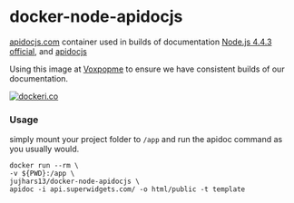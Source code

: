 # docker-node-apidocjs
[apidocjs.com](http://apidocjs.com/) container used in builds of documentation
[Node.js 4.4.3 official](https://hub.docker.com/_/node/), and [apidocjs](http://apidocjs.com/)

Using this image at [Voxpopme](https://www.voxpopme.com) to ensure we have consistent builds of our documentation.


[![dockeri.co](http://dockeri.co/image/jujhars13/docker-node-apidocjs)](https://hub.docker.com/r/jujhars13/docker-node-apidocjs/)


### Usage
simply mount your project folder to `/app` and run the apidoc command as you usually would.

```
docker run --rm \
-v ${PWD}:/app \
jujhars13/docker-node-apidocjs \
apidoc -i api.superwidgets.com/ -o html/public -t template
```
